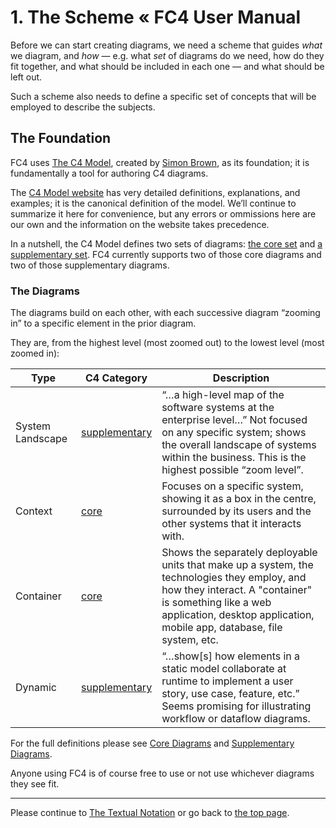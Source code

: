 # 1. The Scheme « FC4 User Manual

Before we can start creating diagrams, we need a scheme that guides _what_ we diagram, and _how_ —
e.g. what _set_ of diagrams do we need, how do they fit together, and what should be included in
each one — and what should be left out.

Such a scheme also needs to define a specific set of concepts that will be employed to describe the
subjects.

## The Foundation

FC4 uses [The C4 Model](https://c4model.com), created by [Simon Brown](http://simonbrown.je), as its
foundation; it is fundamentally a tool for authoring C4 diagrams.

The [C4 Model website](https://c4model.com) has very detailed definitions, explanations, and
examples; it is the canonical definition of the model. We’ll continue to summarize it here for
convenience, but any errors or ommissions here are our own and the information on the website takes
precedence.

In a nutshell, the C4 Model defines two sets of diagrams: [the core
set](https://c4model.com/#coreDiagrams) and [a supplementary
set](https://c4model.com/#supplementaryDiagrams). FC4 currently supports two of those core diagrams
and two of those supplementary diagrams.

### The Diagrams

The diagrams build on each other, with each successive diagram “zooming in” to a specific element in
the prior diagram.

They are, from the highest level (most zoomed out) to the lowest level (most zoomed in):

| Type          | C4 Category | Description                                                  |
| ------------- | ----------- | ------------------------------------------------------------ |
| System Landscape | [supplementary](https://c4model.com/#supplementaryDiagrams) | “…a high-level map of the software systems at the enterprise level…” Not focused on any specific system; shows the overall landscape of systems within the business. This is the highest possible “zoom level”. |
| Context   | [core](https://c4model.com/#coreDiagrams) | Focuses on a specific system, showing it as a box in the centre, surrounded by its users and the other systems that it interacts with. |
| Container | [core](https://c4model.com/#coreDiagrams) | Shows the separately deployable units that make up a system, the technologies they employ, and how they interact. A "container" is something like a web application, desktop application, mobile app, database, file system, etc. |
| Dynamic          | [supplementary](https://c4model.com/#supplementaryDiagrams) | “…show[s] how elements in a static model collaborate at runtime to implement a user story, use case, feature, etc.” Seems promising for illustrating workflow or dataflow diagrams. |

For the full definitions please see [Core Diagrams](https://c4model.com/#coreDiagrams) and
[Supplementary Diagrams](https://c4model.com/#supplementaryDiagrams).

Anyone using FC4 is of course free to use or not use whichever diagrams they see fit.

----

Please continue to [The Textual Notation](textual_notation.md) or go back to [the top page](README.md).
